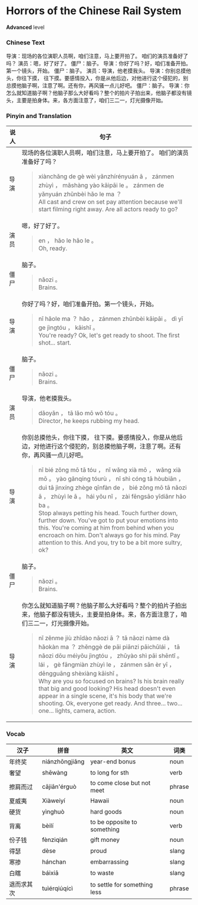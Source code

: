 # Horrors of the Chinese Rail System
**Advanced** level
### Chinese Text
导演：现场的各位演职人员啊，咱们注意，马上要开拍了。 咱们的演员准备好了吗？
演员：嗯，好了好了。
僵尸：脑子。
导演：你好了吗？好，咱们准备开拍。第一个镜头，开始。
僵尸：脑子。
演员：导演，他老摸我头。
导演：你别总摸他头，你往下摸， 往下摸。要感情投入，你是从他后边，对他进行这个侵犯的，别总摸他脑子啊，注意了啊。还有你，再风骚一点儿好吧。
僵尸：脑子。
导演：你怎么就知道脑子啊？他脑子那么大好看吗？整个的拍片子拍出来，他脑子都没有镜头，主要是拍身体。来，各方面注意了，咱们三二一，灯光摄像开始。

### Pinyin and Translation
|说人|句子|
|----|----|
|导演|现场的各位演职人员啊，咱们注意，马上要开拍了。 咱们的演员准备好了吗？<blockquote>xiànchǎng de gè wèi yǎnzhírényuán ā ， zánmen zhùyì ， mǎshàng yào kāipāi le 。  zánmen de yǎnyuán zhǔnbèi hǎo le ma ？<br />All cast and crew on set pay attention because we'll start filming right away. Are all actors ready to go?</blockquote>|
|演员|嗯，好了好了。<blockquote>en ， hǎo le hǎo le 。<br />Oh, ready.</blockquote>|
|僵尸|脑子。<blockquote>nǎozi 。<br />Brains.</blockquote>|
|导演|你好了吗？好，咱们准备开拍。第一个镜头，开始。<blockquote>nǐ hǎole ma ？ hǎo ， zánmen zhǔnbèi kāipāi 。 dì  yī ge jìngtóu ， kāishǐ 。<br />You're ready? Ok, let's get ready to shoot. The first shot... start.</blockquote>|
|僵尸|脑子。<blockquote>nǎozi 。<br />Brains.</blockquote>|
|演员|导演，他老摸我头。<blockquote>dǎoyǎn ， tā lǎo mō wǒ tóu 。<br />Director, he keeps rubbing my head.</blockquote>|
|导演|你别总摸他头，你往下摸， 往下摸。要感情投入，你是从他后边，对他进行这个侵犯的，别总摸他脑子啊，注意了啊。还有你，再风骚一点儿好吧。<blockquote>nǐ bié zǒng mō tā tóu ， nǐ wǎng xià mō ，  wǎng xià mō 。 yào gǎnqíng tóurù ， nǐ shì cóng tā hòubiān ， duì tā jìnxíng zhège qīnfàn de ， bié zǒng mō tā nǎozi ā ， zhùyì le ā 。 hái yǒu nǐ ， zài fēngsāo yīdiǎnr hǎo ba 。<br />Stop always petting his head. Touch further down, further down. You've got to put your emotions into this. You're coming at him from behind when you encroach on him. Don't always go for his mind. Pay attention to this. And you, try to be a bit more sultry, ok?</blockquote>|
|僵尸|脑子。<blockquote>nǎozi 。<br />Brains.</blockquote>|
|导演|你怎么就知道脑子啊？他脑子那么大好看吗？整个的拍片子拍出来，他脑子都没有镜头，主要是拍身体。来，各方面注意了，咱们三二一，灯光摄像开始。<blockquote>nǐ zěnme jiù zhīdào nǎozi ā ？ tā nǎozi nàme dà hǎokàn ma ？ zhěnggè de pāi piānzi pāichūlái ， tā nǎozi dōu méiyǒu jìngtóu ， zhǔyào shì pāi shēntǐ 。 lái ， gè fāngmiàn zhùyì le ， zánmen sān èr yī ， dēngguāng shèxiàng kāishǐ 。<br />Why are you so focused on brains? Is his brain really that big and good looking? His head doesn't even appear in a single scene, it's his body that we're shooting. Ok, everyone get ready. And three... two... one... lights, camera, action.</blockquote>|
### Vocab
|汉子|拼音|英文|词类|
|----|----|----|----|
|年终奖|niánzhōngjiǎng|year-end bonus|noun|
|奢望|shēwàng|to long for sth|verb|
|擦肩而过|cājiān'érguò|to come close but not meet|phrase|
|夏威夷|Xiàweiyí|Hawaii|noun|
|硬货|yìnghuò|hard goods|noun|
|背离|bèilí|to be opposite to something|verb|
|份子钱|fènziqián|gift money|noun|
|得瑟|dèse|proud|slang|
|寒掺|hánchan|embarrassing|slang|
|白瞎|báixiā|to waste|slang|
|退而求其次|tuìérqiúqícì|to settle for something less|phrase|